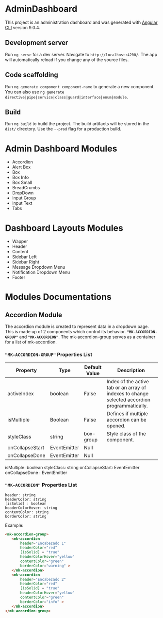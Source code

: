 # AdminDashboard

This project is an administration dashboard and was generated with [Angular CLI](https://github.com/angular/angular-cli) version 9.0.4.



## Development server

Run `ng serve` for a dev server. Navigate to `http://localhost:4200/`. The app will automatically reload if you change any of the source files.

## Code scaffolding

Run `ng generate component component-name` to generate a new component. You can also use `ng generate directive|pipe|service|class|guard|interface|enum|module`.

## Build

Run `ng build` to build the project. The build artifacts will be stored in the `dist/` directory. Use the `--prod` flag  for a production build.

# Admin Dashboard Modules 

* Accordion
* Alert Box
* Box
* Box Info
* Box Small
* BreadCrumbs
* DropDown
* Input Group
* Input Text
* Tabs

# Dashboard Layouts Modules
* Wapper
* Header
* Content    
* Sidebar Left
* Sidebar Right
* Message Dropdown Menu
* Notification Dropdown Menu
* Footer

# Modules Documentations
## Accordion Module

The accordion module is created to represent data in a dropdown page. This is made up of 2 components which control its behavior. **`"MK-ACCORDION-GROUP"`** and **`"MK-ACCORDION"`**. The mk-accordion-group serves as a container for a list of mk-accordion.

### `"MK-ACCORDION-GROUP"` Properties List


| Property        	| Type         	| Default Value 	| Description                                                                                   	|
|-----------------	|--------------	|---------------	|-----------------------------------------------------------------------------------------------	|
| activeIndex     	| boolean      	| False         	| Index of the active tab or an array of indexes to change selected accordion programmatically. 	|
| isMultiple      	| Boolean      	| False         	| Defines if multiple accordion can be opened.                                                  	|
| styleClass      	| string       	| box-group     	| Style class of the component.                                                                 	|
| onCollapseStart 	| EventEmitter 	| Null          	|                                                                                               	|
| onCollapseDone  	| EventEmitter 	| Null          	|                                                                                               	|


isMultiple: boolean
styleClass: string
onCollapseStart: EventEmitter
onCollapseDone : EventEmitter

### `"MK-ACCORDION"` Properties List
```
header: string
headerColor: string
[isSolid] : boolean
headerColorHover: string
contentColor: string
borderColor: string
```
Example:

```html
<mk-accordion-group>        
   <mk-accordion 
       header="Encabezado 1" 
       headerColor="red" 
       [isSolid] = "true" 
       headerColorHover="yellow" 
       contentColor="green" 
       borderColor="warning" >
   </mk-accordion>
   <mk-accordion 
       header="Encabezado 2" 
       headerColor="red" 
       [isSolid] = "true" 
       headerColorHover="yellow" 
       contentColor="green" 
       borderColor="info" >
   </mk-accordion>   
</mk-accordion-group>
```



